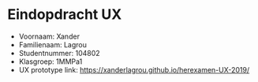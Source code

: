 # Eindopdracht UX

- Voornaam: Xander
- Familienaam: Lagrou
- Studentnummer: 104802
- Klasgroep: 1MMPa1
- UX prototype link: https://xanderlagrou.github.io/herexamen-UX-2019/ 
